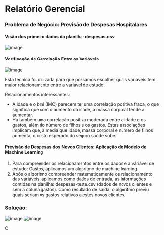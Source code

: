 
# Relatório Gerencial

### Problema de Negócio: Previsão de Despesas Hospitalares

#### Visão dos primeiro dados da planilha: despesas.csv

![image](https://user-images.githubusercontent.com/119424591/207480301-943ff0d9-f94f-4c74-a195-8c5e8fd92eca.png)

#### Verificação de Correlação Entre as Variáveis

![image](https://user-images.githubusercontent.com/119424591/207476723-507adbac-728d-4793-86a6-8aaab626658e.png)

Esta técnica foi utilizada para que possamos escolher quais variáveis tem maior relacionamento entre a variável de estudo.

Relacionamentos interessantes:

- A idade e o bmi (IMC) parecem ter uma correlação positiva fraca, o que significa que com o aumento da idade, a massa corporal tende a aumentar. 
- Há também uma correlação positiva moderada entre a idade e os gastos, além do número de filhos e os gastos. Estas associações implicam que, à media que idade, massa corporal e número de filhos aumenta, o custo esperado do seguro saúde sobe. 

#### Previsão de Despesas dos Novos Clientes: Aplicação do Modelo de Machine Learning

1. Para compreender os relacionamentos entre os dados e a váriável de estudo: Gastos, aplicamos um algoritmo de machine learning.
2. Após o algoritmo compreender matematicamente os relacionamento das variáveis, aplicamos como dados de entrada, as informações contidas na planilha: despesas-teste.csv (dados de novos clientes e sem a coluna gastos). Como resultado de saída, o algoritmo previu quais seriam os gastos relativos a estes novos clientes. 

### Solução:

![image](https://user-images.githubusercontent.com/119424591/207480571-36ca87c2-5d1c-4245-83f4-c17917485509.png)
![image](https://user-images.githubusercontent.com/119424591/207482703-fcc8a7cc-d1b1-40c5-a1f2-e7a82646b776.png)

C





